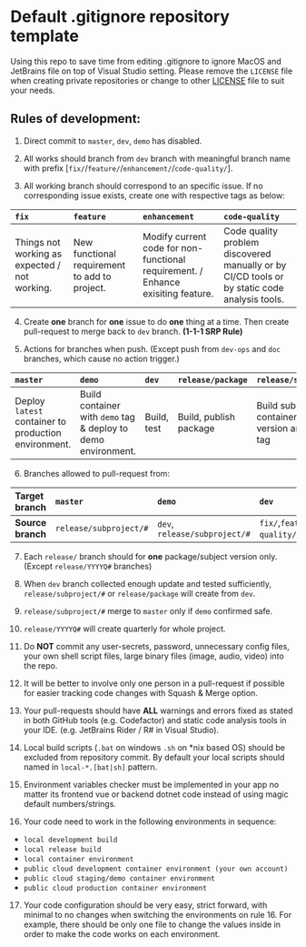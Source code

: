 # Default .gitignore repository template
Using this repo to save time from editing .gitignore to ignore MacOS and JetBrains file on top of Visual Studio setting. Please remove the `LICENSE` file when creating private repositories or change to other [LICENSE](https://choosealicense.com/) file to suit your needs.

## Rules of development:
1. Direct commit to `master`, `dev`, `demo` has disabled.

2. All works should branch from `dev` branch with meaningful branch name with prefix [`fix/`/`feature/`/`enhancement/`/`code-quality/`].

3. All working branch should correspond to an specific issue. If no corresponding issue exists, create one with respective tags as below:

| `fix` | `feature` | `enhancement` | `code-quality` |
| :- | :- | :- | :- |
| Things not working as expected / not working. | New functional requirement to add to project. | Modify current code for non-functional requirement. / Enhance exisiting feature. | Code quality problem discovered manually or by CI/CD tools or by static code analysis tools. |   

4. Create **one** branch for **one** issue to do **one** thing at a time. Then create pull-request to merge back to `dev` branch. **(1-1-1 SRP Rule)**

5. Actions for branches when push. (Except push from `dev-ops` and `doc` branches, which cause no action trigger.)

| `master` | `demo` | `dev` | `release/package` | `release/subproject` | `release/YYYYQ#` |
| :- | :- | :- | :- | :- | :- |
| Deploy `latest` container to production environment. | Build container with `demo` tag & deploy to demo environment. | Build, test | Build, publish package | Build subproject container with version and `latest` tag | No action |

6. Branches allowed to pull-request from:

| **Target branch** | `master` | `demo` | `dev` | `release/subproject/#`, `release/package` |
| :- | :- | :- | :- | :- |
| **Source branch** | `release/subproject/#` | `dev`, `release/subproject/#` | `fix/`,`feature/`,`enhancement/`,`code-quality/`,`doc/`,`dev-ops` | `dev`

7. Each `release/` branch should for **one** package/subject version only. (Except `release/YYYYQ#` branches)

8. When `dev` branch collected enough update and tested sufficiently, `release/subproject/#` or `release/package` will create from `dev`.

9. `release/subproject/#` merge to `master` only if `demo` confirmed safe.

10. `release/YYYYQ#` will create quarterly for whole project.

11. Do **NOT** commit any user-secrets, password, unnecessary config files, your own shell script files, large binary files (image, audio, video) into the repo.

12. It will be better to involve only one person in a pull-request if possible for easier tracking code changes with Squash & Merge option.

13. Your pull-requests should have **ALL** warnings and errors fixed as stated in both GitHub tools (e.g. Codefactor) and static code analysis tools in your IDE. (e.g. JetBrains Rider / R# in Visual Studio).

14. Local build scripts (`.bat` on windows `.sh` on *nix based OS) should be excluded from repository commit. By default your local scripts should named in `local-*.[bat|sh]` pattern.

15. Environment variables checker must be implemented in your app no matter its frontend vue or backend dotnet code instead of using magic default numbers/strings.

16. Your code need to work in the following environments in sequence:
- `local development build`
- `local release build`
- `local container environment`
- `public cloud development container environment (your own account)`
- `public cloud staging/demo container environment`
- `public cloud production container environment`

17. Your code configuration should be very easy, strict forward, with minimal to no changes when switching the environments on rule 16. For example, there should be only one file to change the values inside in order to make the code works on each environment.
